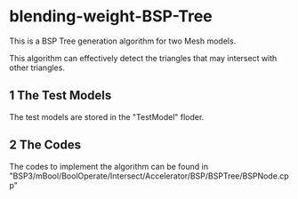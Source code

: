# blending-weight-BSP-Tree

This is a BSP Tree generation algorithm for two Mesh models.

This algorithm can effectively detect the triangles that may intersect with other triangles.

## 1 The Test Models
The test models are stored in the "TestModel" floder. 

## 2 The Codes
The codes to implement the algorithm can be found in "BSP3/mBool/BoolOperate/Intersect/Accelerator/BSP/BSPTree/BSPNode.cpp"
